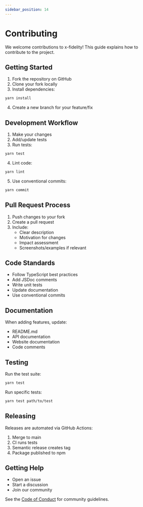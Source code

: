 ```yaml
---
sidebar_position: 14
---
```


# Contributing

We welcome contributions to x-fidelity! This guide explains how to contribute to the project.

## Getting Started

1. Fork the repository on GitHub
2. Clone your fork locally
3. Install dependencies:
```bash
yarn install
```
4. Create a new branch for your feature/fix

## Development Workflow

1. Make your changes
2. Add/update tests
3. Run tests:
```bash
yarn test
```
4. Lint code:
```bash
yarn lint
```
5. Use conventional commits:
```bash
yarn commit
```

## Pull Request Process

1. Push changes to your fork
2. Create a pull request
3. Include:
   - Clear description
   - Motivation for changes
   - Impact assessment
   - Screenshots/examples if relevant

## Code Standards

- Follow TypeScript best practices
- Add JSDoc comments
- Write unit tests
- Update documentation
- Use conventional commits

## Documentation

When adding features, update:
- README.md
- API documentation
- Website documentation
- Code comments

## Testing

Run the test suite:
```bash
yarn test
```

Run specific tests:
```bash
yarn test path/to/test
```

## Releasing

Releases are automated via GitHub Actions:
1. Merge to main
2. CI runs tests
3. Semantic release creates tag
4. Package published to npm

## Getting Help

- Open an issue
- Start a discussion
- Join our community

See the [Code of Conduct](https://github.com/zotoio/x-fidelity/blob/main/CODE_OF_CONDUCT.md) for community guidelines.
